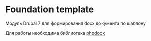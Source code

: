 # Foundation template
Модуль Drupal 7 для формирования docx документа по шаблону

Для работы необходима библиотека [phpdocx](https://www.phpdocx.com/)
